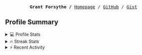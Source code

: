 <p><pre align="center"><strong>Grant Forsythe /</strong> <a href="https://www.grantwforsythe.com/">Homepage</a> / <a href="https://github.com/grantwforsythe">GitHub</a> / <a href="https://gist.github.com/grantwforsythe">Gist</a></pre></p>
 
<h2 align="left">Profile Summary</h2>
<details>
    <summary>💻 Profile Stats</summary>
    <div align="center">
        <img alt="GitHub stats" src="https://github-readme-stats.vercel.app/api?username=grantwforsythe&count_private=true&show_icons=true&hide=stars&border_radius=7&include_all_commits=true&hide_rank=true&custom_title=Grant%27s%20GitHub%20Stats">
        <img alt="Top languages" src="https://github-readme-stats.vercel.app/api/top-langs/?username=grantwforsythe&hide=jupyter+notebook,vim+script&layout=compact&langs_count=6">
    </div>
    <p style="font-size: 11px;" align="center">
        <strong>Note:</strong> Top languages is only a metric of the languages my public code consists of and doesn't reflect experience or skill level.
    </p>
</details>

<details>
    <summary>🔥 Streak Stats</summary>
        <div align="center">
            <img alt="Streak stats" src="https://github-readme-streak-stats.herokuapp.com/?user=grantwforsythe">
        </div>
</details>

 <details>
    <summary>⚡ Recent Activity</summary>
    
  <!--START_SECTION:activity-->
1. 🗣 Commented on [#3361](https://github.com/toolkit-for-ynab/toolkit-for-ynab/issues/3361#issuecomment-2023961308) in [toolkit-for-ynab/toolkit-for-ynab](https://github.com/toolkit-for-ynab/toolkit-for-ynab)
2. 🗣 Commented on [#1737](https://github.com/usebruno/bruno/pull/1737#issuecomment-1987376304) in [usebruno/bruno](https://github.com/usebruno/bruno)
3. 💪 Opened PR [#1737](https://github.com/usebruno/bruno/pull/1737) in [usebruno/bruno](https://github.com/usebruno/bruno)
4. ❌ Closed PR [#1](https://github.com/grantwforsythe/bruno/pull/1) in [grantwforsythe/bruno](https://github.com/grantwforsythe/bruno)
5. 💪 Opened PR [#1](https://github.com/grantwforsythe/bruno/pull/1) in [grantwforsythe/bruno](https://github.com/grantwforsythe/bruno)
  <!--END_SECTION:activity-->
    
 </details>
